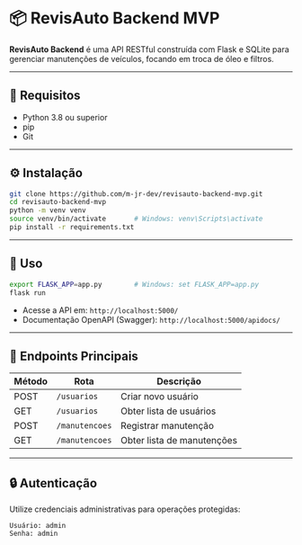 # 📦 RevisAuto Backend MVP

**RevisAuto Backend** é uma API RESTful construída com Flask e SQLite para gerenciar manutenções de veículos, focando em troca de óleo e filtros.

---

## 📝 Requisitos

- Python 3.8 ou superior  
- pip  
- Git  

---

## ⚙️ Instalação

```bash
git clone https://github.com/m-jr-dev/revisauto-backend-mvp.git
cd revisauto-backend-mvp
python -m venv venv
source venv/bin/activate       # Windows: venv\Scripts\activate
pip install -r requirements.txt
```

---

## 🚀 Uso

```bash
export FLASK_APP=app.py        # Windows: set FLASK_APP=app.py
flask run
```

- Acesse a API em: `http://localhost:5000/`
- Documentação OpenAPI (Swagger): `http://localhost:5000/apidocs/`

---

## 🔗 Endpoints Principais

| Método | Rota               | Descrição                |
|--------|--------------------|--------------------------|
| POST   | `/usuarios`        | Criar novo usuário       |
| GET    | `/usuarios`        | Obter lista de usuários  |
| POST   | `/manutencoes`     | Registrar manutenção     |
| GET    | `/manutencoes`     | Obter lista de manutenções |

---

## 🔒 Autenticação

Utilize credenciais administrativas para operações protegidas:

```text
Usuário: admin
Senha: admin
```

